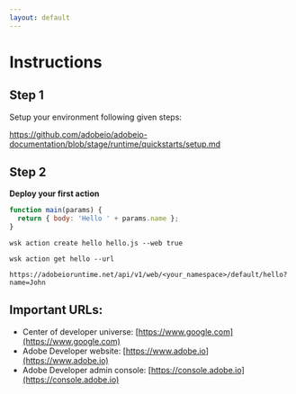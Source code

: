 ```yaml
---
layout: default
---
```

# Instructions

## Step 1
Setup your environment following given steps:

https://github.com/adobeio/adobeio-documentation/blob/stage/runtime/quickstarts/setup.md

## Step 2
**Deploy your first action**
```js
function main(params) {
  return { body: 'Hello ' + params.name };
}
```

`wsk action create hello hello.js --web true`

`wsk action get hello --url`

`https://adobeioruntime.net/api/v1/web/<your_namespace>/default/hello?name=John`






## Important URLs:

*   Center of developer universe: [https://www.google.com](https://www.google.com)
*   Adobe Developer website: [https://www.adobe.io](https://www.adobe.io)
*   Adobe Developer admin console: [https://console.adobe.io](https://console.adobe.io)


